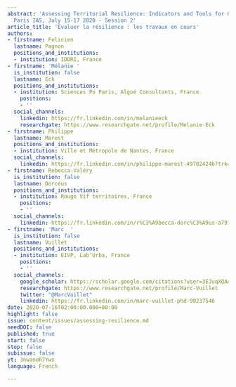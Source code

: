 ```yaml
---
abstract: 'Assessing Territorial Resilience: Indicators and Tools for Governance,
  Paris IAS, July 15-17 2020 - Session 2'
article_title: 'Évaluer la résilience : les travaux en cours'
authors:
- firstname: Felicien
  lastname: Pagnon
  positions_and_institutions:
  - institution: IDDRI, France
- firstname: 'Mélanie '
  is_institution: false
  lastname: Eck
  positions_and_institutions:
  - institution: Sciences Po Paris, Algoé Consultants, France
    positions:
    - ''
  social_channels:
    linkedin: https://fr.linkedin.com/in/melanieeck
    researchgate: https://www.researchgate.net/profile/Melanie-Eck
- firstname: Philippe
  lastname: Marest
  positions_and_institutions:
  - institution: Ville et Métropole de Nantes, France
  social_channels:
    linkedin: https://fr.linkedin.com/in/philippe-marest-49702424b?trk=public_profile_samename-profile
- firstname: Rebecca-Valéry
  is_institution: false
  lastname: Dorcéus
  positions_and_institutions:
  - institution: Rouge Vif territoires, France
    positions:
    - ''
  social_channels:
    linkedin: https://fr.linkedin.com/in/r%C3%A9becca-dorc%C3%A9us-a7916622
- firstname: 'Marc  '
  is_institution: false
  lastname: Vuillet
  positions_and_institutions:
  - institution: EIVP, Lab’Urba, France
    positions:
    - ''
  social_channels:
    google_scholar: https://scholar.google.com/citations?user=3EJuqXQAAAAJ&hl=fr
    researchgate: https://www.researchgate.net/profile/Marc-Vuillet
    twitter: "@MarcVuillet"
    linkedin: https://fr.linkedin.com/in/marc-vuillet-phd-90237546
date: 2020-07-16T02:00:00.000+00:00
highlight: false
issue: content/issues/assessing-resilience.md
needDOI: false
published: true
start: false
stop: false
subissue: false
yt: 3nwanoR7Yws
language: French

---
```

<Youtube yt="3nwanoR7Yws" caption="Évaluer la résilience : les travaux en cours" start="false" stop="false"></Youtube>